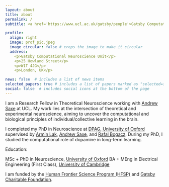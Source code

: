 ```yaml
---
layout: about
title: about
permalink: /
subtitle: <a href='https://www.ucl.ac.uk/gatsby/people'>Gatsby Computational Neuroscience Unit, University College London</a>

profile:
  align: right
  image: prof_pic.jpeg
  image_circular: false # crops the image to make it circular
  address: 
    <p>Gatsby Computational Neuroscience Unit</p>
    <p>25 Howland Street</p>
    <p>W1T 4JG</p>
    <p>London, UK</p>

news: false  # includes a list of news items
selected_papers: true # includes a list of papers marked as "selected={true}"
social: false  # includes social icons at the bottom of the page
---
```


I am a Research Fellow in Theoretical Neuroscience working with [Andrew Saxe](https://www.sainsburywellcome.org/web/people/andrew-saxe) at UCL. My work lies at the intersection of theoretical and experimental neuroscience, aiming to uncover the computational and biological principles of individual/collective learning in the brain.

I completed my PhD in Neuroscience at [DPAG, University of Oxford](https://www.dpag.ox.ac.uk/) supervised by [Armin Lak](https://www.dpag.ox.ac.uk/team/armin-lak), [Andrew Saxe](https://www.sainsburywellcome.org/web/people/andrew-saxe), and [Rafal Bogacz](https://www.mrcbndu.ox.ac.uk/people/prof-rafal-bogacz). During my PhD, I studied the computational role of dopamine in long-term learning.

Education:

MSc + PhD in Neuroscience, [University of Oxford](https://www.ox.ac.uk/)
BA + MEng in Electrical Engineering (First Class), [University of Cambridge](https://www.cam.ac.uk/)

I am funded by the [Human Frontier Science Program (HFSP)](https://www.hfsp.org/) and [Gatsby Charitable Foundation](https://www.gatsby.org.uk/).
